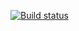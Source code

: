 [![Build status](https://ci.appveyor.com/api/projects/status/xyip4l6odm0jqjad?svg=true)](https://ci.appveyor.com/project/yuliyakudinova/homeworkpageobject)
